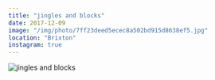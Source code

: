 ```yaml
---
title: "jingles and blocks"
date: 2017-12-09
image: "/img/photo/7ff23deed5ecec8a502bd915d8638ef5.jpg"
location: "Brixton"
instagram: true
---
```


![jingles and blocks](/img/photo/7ff23deed5ecec8a502bd915d8638ef5.jpg)
